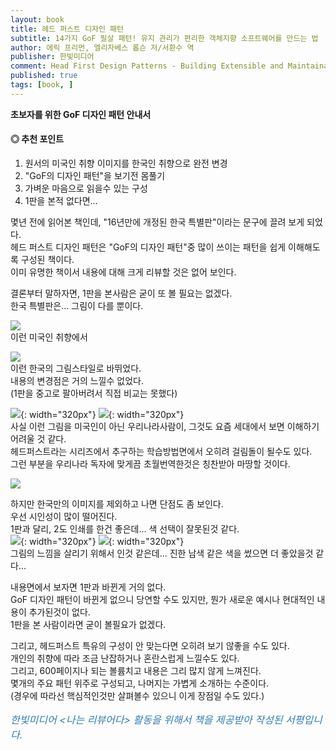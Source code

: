 ```yaml
---
layout: book
title: 헤드 퍼스트 디자인 패턴
subtitle: 14가지 GoF 필살 패턴! 유지 관리가 편리한 객체지향 소프트웨어를 만드는 법
author: 에릭 프리먼, 엘리자베스 롭슨 저/서환수 역
publisher: 한빛미디어
comment: Head First Design Patterns - Building Extensible and Maintainable Object-Oriented Software 2nd Edition
published: true
tags: [book, ]
---
```


**초보자를 위한 GoF 디자인 패턴 안내서**

#### ◎ 추천 포인트
1. 원서의 미국인 취향 이미지를 한국인 취향으로 완전 변경
2. "GoF의 디자인 패턴"을 보기전 몸풀기
3. 가벼운 마음으로 읽을수 있는 구성
4. 1판을 본적 없다면...


<p></p>

몇년 전에 읽어본 책인데, "16년만에 개정된 한국 특별판"이라는 문구에 끌려 보게 되었다.  
헤드 퍼스트 디자인 패턴은 "GoF의 디자인 패턴"중 많이 쓰이는 패턴을 쉽게 이해해도록 구성된 책이다.  
이미 유명한 책이서 내용에 대해 크게 리뷰할 것은 없어 보인다.  

결론부터 말하자면, 1판을 본사람은 굳이 또 볼 필요는 없겠다.  
한국 특별판은... 그림이 다를 뿐이다.  

![](../../img/2022-04-23-헤드%20퍼스트%20디자인%20패턴/2022-04-24-00-33-54.png)  
이런 미국인 취향에서  

![](../../img/2022-04-23-헤드%20퍼스트%20디자인%20패턴/1.jpg)  
이런 한국의 그림스타일로 바뛰었다.  
내용의 변경점은 거의 느낄수 없었다.  
(1판을 중고로 팔아버려서 직접 비교는 못했다)

![](../../img/2022-04-23-헤드%20퍼스트%20디자인%20패턴/2022-04-24-00-42-20.png){: width="320px"}
![](../../img/2022-04-23-헤드%20퍼스트%20디자인%20패턴/2022-04-24-00-41-22.png){: width="320px"}   
사실 이런 그림을 미국인이 아닌 우리나라사람이, 그것도 요즘 세대에서 보면 이해하기 어려울 것 같다.  
헤드퍼스트라는 시리즈에서 추구하는 학습방법면에서 오히려 걸림돌이 될수도 있다.  
그런 부분을 우리나라 독자에 맞게끔 초월번역한것은 칭찬받아 마땅할 것이다.  

![](../../img/2022-04-23-헤드%20퍼스트%20디자인%20패턴/2.jpg)  

하지만 한국만의 이미지를 제외하고 나면 단점도 좀 보인다.  
우선 시인성이 많이 떨어진다.  
1판과 달리, 2도 인쇄를 한건 좋은데... 색 선택이 잘못된것 같다.  
![](../../img/2022-04-23-헤드%20퍼스트%20디자인%20패턴/3.jpg){: width="320px"}
![](../../img/2022-04-23-헤드%20퍼스트%20디자인%20패턴/4.jpg){: width="320px"}    
그림의 느낌을 살리기 위해서 인것 같은데... 진한 남색 같은 색을 썼으면 더 좋았을것 같다...

내용면에서 보자면 1판과 바뀐게 거의 없다.  
GoF 디자인 패턴이 바뀐게 없으니 당연할 수도 있지만, 뭔가 새로운 예시나 현대적인 내용이 추가된것이 없다.  
1판을 본 사람이라면 굳이 볼필요가 없겠다.  

그리고, 헤드퍼스트 특유의 구성이 안 맞는다면 오히려 보기 않좋을 수도 있다.  
개인의 취향에 따라 조금 난잡하거나 혼란스럽게 느낄수도 있다.  
그리고, 600페이지나 되는 볼륨치고 내용은 그리 많지 않게 느껴진다.  
몇개의 주요 패턴 위주로 구성되고, 나머지는 가볍게 소개하는 수준이다.  
(경우에 따라선 핵심적인것만 살펴볼수 있으니 이게 장점일 수도 있다.)  


<p></p>
<p style="color: #337ab7;font-size: medium;"><em>한빛미디어 &lt;나는 리뷰어다&gt; 활동을 위해서 책을 제공받아 작성된 서평입니다.</em></p>
<p></p>
